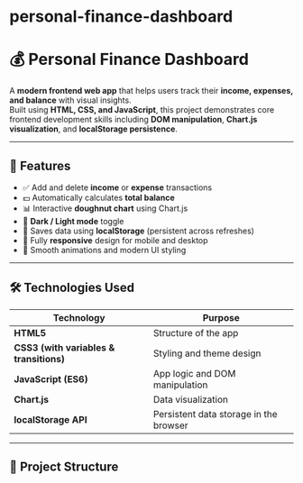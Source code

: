 # personal-finance-dashboard
# 💰 Personal Finance Dashboard  

A **modern frontend web app** that helps users track their **income, expenses, and balance** with visual insights.  
Built using **HTML, CSS, and JavaScript**, this project demonstrates core frontend development skills including **DOM manipulation**, **Chart.js visualization**, and **localStorage persistence**.

---

## 🚀 Features

- ✅ Add and delete **income** or **expense** transactions  
- 💵 Automatically calculates **total balance**  
- 📊 Interactive **doughnut chart** using Chart.js  
- 🌙 **Dark / Light mode** toggle  
- 💾 Saves data using **localStorage** (persistent across refreshes)  
- 📱 Fully **responsive** design for mobile and desktop  
- 🎨 Smooth animations and modern UI styling  

---

## 🛠️ Technologies Used

| Technology | Purpose |
|-------------|----------|
| **HTML5** | Structure of the app |
| **CSS3 (with variables & transitions)** | Styling and theme design |
| **JavaScript (ES6)** | App logic and DOM manipulation |
| **Chart.js** | Data visualization |
| **localStorage API** | Persistent data storage in the browser |

---

## 📂 Project Structure

